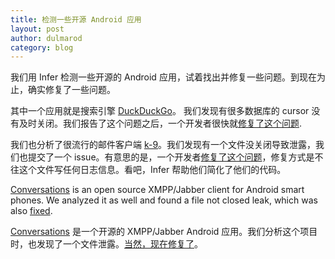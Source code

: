```yaml
---
title: 检测一些开源 Android 应用
layout: post
author: dulmarod
category: blog
---
```


我们用 Infer 检测一些开源的 Android 应用，试着找出并修复一些问题。到现在为止，确实修复了一些问题。

其中一个应用就是搜索引擎 [DuckDuckGo](https://github.com/duckduckgo/android)。 我们发现有很多数据库的 cursor 没有及时关闭。我们报告了这个问题之后，一个开发者很快就[修复了这个问题](https://github.com/duckduckgo/android/commit/2c2d79f990dde0e44cdbecb1925b73c63bf9141d).

我们也分析了很流行的邮件客户端 [k-9](https://github.com/k9mail/k-9)。我们发现有一个文件没关闭导致泄露，我们也提交了一个 issue。有意思的是，一个开发者[修复了这个问题](https://github.com/k9mail/k-9/commit/d538278be62687758c956af62ee47c53637d67d8)，修复方式是不往这个文件写任何日志信息。看吧，Infer 帮助他们简化了他们的代码。

[Conversations](https://github.com/siacs/Conversations) is an open source XMPP/Jabber client for Android smart phones. We analyzed it as well and found a file not closed leak, which was also [fixed](https://github.com/Flowdalic/MemorizingTrustManager/commit/190c57a9a8385f4726c817924b123438af6adc2f).

[Conversations](https://github.com/siacs/Conversations) 是一个开源的 XMPP/Jabber Android 应用。我们分析这个项目时，也发现了一个文件泄露。[当然，现在修复了](https://github.com/Flowdalic/MemorizingTrustManager/commit/190c57a9a8385f4726c817924b123438af6adc2f)。
